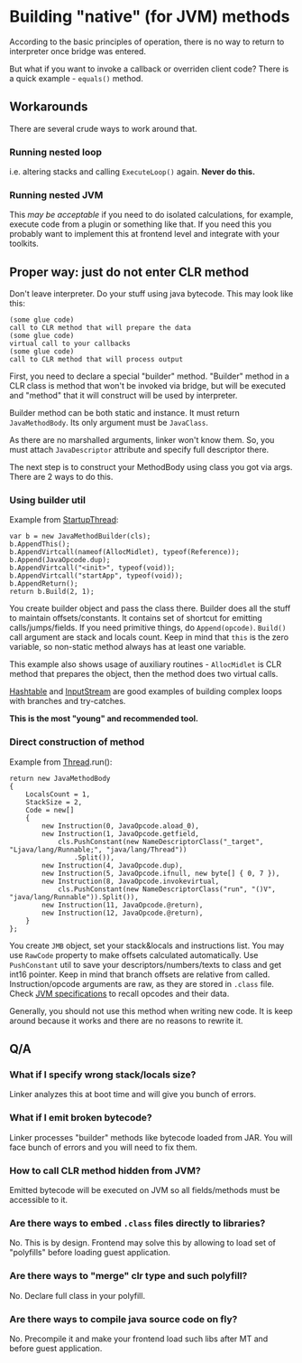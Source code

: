 # Building "native" (for JVM) methods

According to the basic principles of operation, there is no way to return to interpreter once bridge was entered.

But what if you want to invoke a callback or overriden client code? There is a quick example - `equals()` method.

## Workarounds

There are several crude ways to work around that.

### Running nested loop

i.e. altering stacks and calling `ExecuteLoop()` again. **Never do this.**

### Running nested JVM

This *may be acceptable* if you need to do isolated calculations, for example, execute code from a plugin or something
like that.
If you need this you probably want to implement this at frontend level and integrate with your toolkits.

## Proper way: just do not enter CLR method

Don't leave interpreter. Do your stuff using java bytecode. This may look like this:

```
(some glue code)
call to CLR method that will prepare the data
(some glue code)
virtual call to your callbacks
(some glue code)
call to CLR method that will process output
```

First, you need to declare a special "builder" method.
"Builder" method in a CLR class is method that won't be invoked via bridge, but will be executed and "method" that it
will construct will be used by interpreter.

Builder method can be both static and instance. It must return `JavaMethodBody`. Its only argument must be `JavaClass`.

As there are no marshalled arguments, linker won't know them.
So, you must attach `JavaDescriptor` attribute and specify full descriptor there.

The next step is to construct your MethodBody using class you got via args. There are 2 ways to do this.

### Using builder util

Example from [StartupThread](../MahoTrans/javax/microedition/ams/lifecycle/StartupThread.cs):

```
var b = new JavaMethodBuilder(cls);
b.AppendThis();
b.AppendVirtcall(nameof(AllocMidlet), typeof(Reference));
b.Append(JavaOpcode.dup);
b.AppendVirtcall("<init>", typeof(void));
b.AppendVirtcall("startApp", typeof(void));
b.AppendReturn();
return b.Build(2, 1);
```

You create builder object and pass the class there. Builder does all the stuff to maintain offsets/constants. It
contains set of shortcut for emitting calls/jumps/fields. If you need primitive things, do `Append(opcode)`. `Build()`
call argument are stack and locals count. Keep in mind that `this` is the zero variable, so non-static method always has
at least one variable.

This example also shows usage of auxiliary routines - `AllocMidlet` is CLR method that prepares the object, then the
method does two virtual calls.

[Hashtable](../MahoTrans/java/util/Hashtable.cs) and [InputStream](../MahoTrans/java/io/InputStream.cs) are good
examples of building complex loops with branches and try-catches.

**This is the most "young" and recommended tool.**

### Direct construction of method

Example from [Thread](../MahoTrans/java/lang/Thread.cs).run():

```
return new JavaMethodBody
{
    LocalsCount = 1,
    StackSize = 2,
    Code = new[]
    {
        new Instruction(0, JavaOpcode.aload_0),
        new Instruction(1, JavaOpcode.getfield,
            cls.PushConstant(new NameDescriptorClass("_target", "Ljava/lang/Runnable;", "java/lang/Thread"))
                .Split()),
        new Instruction(4, JavaOpcode.dup),
        new Instruction(5, JavaOpcode.ifnull, new byte[] { 0, 7 }),
        new Instruction(8, JavaOpcode.invokevirtual,
            cls.PushConstant(new NameDescriptorClass("run", "()V", "java/lang/Runnable")).Split()),
        new Instruction(11, JavaOpcode.@return),
        new Instruction(12, JavaOpcode.@return),
    }
};
```

You create `JMB` object, set your stack&locals and instructions list. You may use `RawCode` property to make offsets
calculated automatically. Use `PushConstant` util to save your descriptors/numbers/texts to class and get int16 pointer.
Keep in mind that branch offsets are relative from called. Instruction/opcode arguments are raw, as they are stored
in `.class` file. Check [JVM specifications](https://docs.oracle.com/javase/specs/jvms/se7/html/jvms-6.html) to recall
opcodes and their data.

Generally, you should not use this method when writing new code. It is keep around because it works and there are no
reasons to rewrite it.

## Q/A

### What if I specify wrong stack/locals size?
Linker analyzes this at boot time and will give you bunch of errors.

### What if I emit broken bytecode?
Linker processes "builder" methods like bytecode loaded from JAR. You will face bunch of errors and you will need to fix them.

### How to call CLR method hidden from JVM?
Emitted bytecode will be executed on JVM so all fields/methods must be accessible to it.

### Are there ways to embed `.class` files directly to libraries?
No. This is by design. Frontend may solve this by allowing to load set of "polyfills" before loading guest application.

### Are there ways to "merge" clr type and such polyfill?
No. Declare full class in your polyfill.

### Are there ways to compile java source code on fly?
No. Precompile it and make your frontend load such libs after MT and before guest application.

